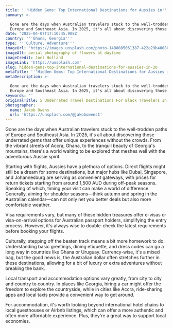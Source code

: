 ```yaml
---
title: '''Hidden Gems: Top International Destinations for Aussies in'''
summary: >-

  Gone are the days when Australian travelers stuck to the well-trodden paths of
  Europe and Southeast Asia. In 2025, it's all about discovering those u...
date: '2025-04-07T17:10:45.908Z'
country: '''Ghana, Georgia'''
type: '''Culture, Adventure'''
imageUrl: 'https://images.unsplash.com/photo-1488085061387-422e29b40080'
imageAlt: aerial photography of flowers at daytime
imageCredit: Joel Holland
imageLink: 'https://unsplash.com'
slug: hidden-gems-top-international-destinations-for-aussies-in-20
metaTitle: '''Hidden Gems: Top International Destinations for Aussies in 2025'''
metaDescription: >-

  Gone are the days when Australian travelers stuck to the well-trodden paths of
  Europe and Southeast Asia. In 2025, it's all about discovering those u...
keywords: ''
originalTitle: 5 Underrated Travel Destinations For Black Travelers In 2025 - Travel Noire
photographer:
  name: Jakob Owens
  url: 'https://unsplash.com/@jakobowens1'
---
```








Gone are the days when Australian travelers stuck to the well-trodden paths of Europe and Southeast Asia. In 2025, it's all about discovering those underrated gems that offer unique experiences without the crowds. From the vibrant streets of Accra, Ghana, to the tranquil beauty of Georgia's mountains, there's a world waiting to be explored that meshes well with the adventurous Aussie spirit. 

Starting with flights, Aussies have a plethora of options. Direct flights might still be a dream for some destinations, but major hubs like Dubai, Singapore, and Johannesburg are serving as convenient gateways, with prices for return tickets starting from around 1,500 AUD during off-peak seasons. Speaking of which, timing your visit can make a world of difference. Generally, aiming for shoulder seasons—think autumn and spring in the Australian calendar—can not only net you better deals but also more comfortable weather.

Visa requirements vary, but many of these hidden treasures offer e-visas or visa-on-arrival options for Australian passport holders, simplifying the entry process. However, it's always wise to double-check the latest requirements before booking your flights.

Culturally, stepping off the beaten track means a bit more homework to do. Understanding basic greetings, dining etiquette, and dress codes can go a long way in countries like Ghana or Uruguay. Currency-wise, it's a mixed bag, but the good news is, the Australian dollar often stretches further in these destinations, allowing for a bit of luxury or extra adventures without breaking the bank.

Local transport and accommodation options vary greatly, from city to city and country to country. In places like Georgia, hiring a car might offer the freedom to explore the countryside, while in cities like Accra, ride-sharing apps and local taxis provide a convenient way to get around.

For accommodation, it's worth looking beyond international hotel chains to local guesthouses or Airbnb listings, which can offer a more authentic and often more affordable experience. Plus, they're a great way to support local economies.
